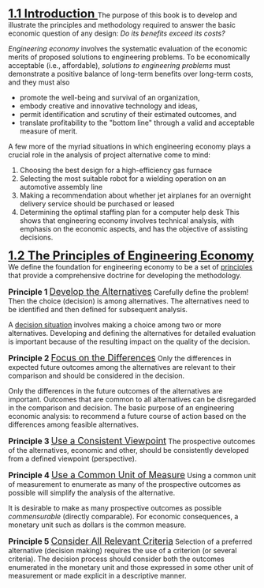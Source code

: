 <font size="5"><b><u>1.1 Introduction </b></u></font>
The purpose of this book is to develop and illustrate the principles and methodology required to answer the basic economic question of any design: *Do its benefits exceed its costs?*

*Engineering economy* involves the systematic evaluation of the economic merits of proposed solutions to engineering problems. To be economically acceptable (i.e., affordable), *solutions to engineering problems* must demonstrate a positive balance of long-term benefits over long-term costs, and they must also
* promote the well-being and survival of an organization,
* embody creative and innovative technology and ideas,
* permit identification and scrutiny of their estimated outcomes, and
* translate profitability to the "bottom line" through a valid and acceptable measure of merit.

A few more of the myriad situations in which engineering economy plays a crucial role in the analysis of project alternative come to mind:
1. Choosing the best design for a high-efficiency gas furnace
2. Selecting the most suitable robot for a wielding operation on an automotive assembly line
3. Making a recommendation about whether jet airplanes for an overnight delivery service should be purchased or leased
4. Determining the optimal staffing plan for a computer help desk
This shows that engineering economy involves technical analysis, with emphasis on the economic aspects, and has the objective of assisting decisions. 

<font size="5"><b><u>1.2 The Principles of Engineering Economy</b></u></font>
We define the foundation for engineering economy to be a set of <u>principles</u> that provide a comprehensive doctrine for developing the methodology.

<font size="3"><b>Principle 1</b></font>
<font size="4"><u>Develop the Alternatives</u></font>
Carefully define the problem! Then the choice (decision) is among alternatives. The alternatives need to be identified and then defined for subsequent analysis.

A <u>decision situation</u> involves making a choice among two or more alternatives. Developing and defining the alternatives for detailed evaluation is important because of the resulting impact on the quality of the decision.

<font size="3"><b>Principle 2</b></font>
<font size="4"><u>Focus on the Differences</u></font>
Only the differences in expected future outcomes among the alternatives are relevant to their comparison and should be considered in the decision.

Only the differences in the future outcomes of the alternatives are important. Outcomes that are common to all alternatives can be disregarded in the comparison and decision.
The basic purpose of an engineering economic analysis: to recommend a future course of action based on the differences among feasible alternatives.

<font size="3"><b>Principle 3</b></font>
<font size="4"><u>Use a Consistent Viewpoint</u></font>
The prospective outcomes of the alternatives, economic and other, should be consistently developed from a defined viewpoint (perspective).

<font size="3"><b>Principle 4</b></font>
<font size="4"><u>Use a Common Unit of Measure</u></font>
Using a common unit of measurement to enumerate as many of the prospective outcomes as possible will simplify the analysis of the alternative.

It is desirable to make as many prospective outcomes as possible *commensurable* (directly comparable). For economic consequences, a monetary unit such as dollars is the common measure.

<font size="3"><b>Principle 5</b></font>
<font size="4"><u>Consider All Relevant Criteria</u></font>
Selection of a preferred alternative (decision making) requires the use of a criterion (or several criteria). The decision process should consider both the outcomes enumerated in the monetary unit and those expressed in some other unit of measurement or made explicit in a descriptive manner.